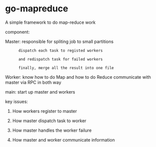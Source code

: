 # go-mapreduce
A simple framework to do map-reduce work

component:

  Master: 
          responsible for spliting job to small partitions
          
          dispatch each task to registed workers
          
          and redispatch task for failed workers
          
          finally, merge all the result into one file
          
  Worker: 
          know how to do Map and how to do Reduce
          communicate with master via RPC in both way
  
  
  main:   start up master and workers
  

key issues:

1. How workers register to master

2. How master dispatch task to worker

3. How master handles the worker failure

4. How master and worker communicate information
